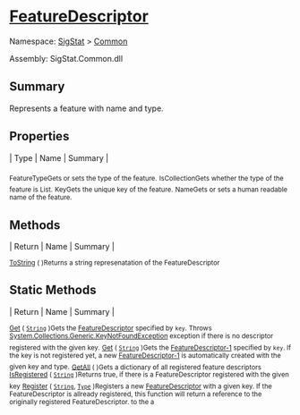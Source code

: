 # [FeatureDescriptor](./FeatureDescriptor.md)

Namespace: [SigStat]() > [Common](./README.md)

Assembly: SigStat.Common.dll

## Summary
Represents a feature with name and type.

## Properties

| Type | Name | Summary | 

<sub>FeatureType</sub><sub>Gets or sets the type of the feature.</sub>
<sub>IsCollection</sub><sub>Gets whether the type of the feature is List.</sub>
<sub>Key</sub><sub>Gets the unique key of the feature.</sub>
<sub>Name</sub><sub>Gets or sets a human readable name of the feature.</sub>


## Methods

| Return | Name | Summary | 

<sub>[ToString](./Methods/FeatureDescriptor-100663418.md) (  )</sub><sub>Returns a string represenatation of the FeatureDescriptor</sub>


## Static Methods

| Return | Name | Summary | 

<sub>[Get](./Methods/FeatureDescriptor-100663415.md) ( [`String`](https://docs.microsoft.com/en-us/dotnet/api/System.String) )</sub><sub>Gets the [FeatureDescriptor](https://github.com/hargitomi97/sigstat/blob/master/docs/md/SigStat/Common/FeatureDescriptor.md) specified by `key`.  Throws [System.Collections.Generic.KeyNotFoundException](https://docs.microsoft.com/en-us/dotnet/api/System.Collections.Generic.KeyNotFoundException) exception if there is no descriptor registered with the given key.</sub>
<sub>[Get](./Methods/FeatureDescriptor-100663417.md) ( [`String`](https://docs.microsoft.com/en-us/dotnet/api/System.String) )</sub><sub>Gets the [FeatureDescriptor-1](https://github.com/hargitomi97/sigstat/blob/master/docs/md/SigStat/Common/FeatureDescriptor-1.md) specified by `key`.  If the key is not registered yet, a new [FeatureDescriptor-1](https://github.com/hargitomi97/sigstat/blob/master/docs/md/SigStat/Common/FeatureDescriptor-1.md) is automatically created with the given key and type.</sub>
<sub>[GetAll](./Methods/FeatureDescriptor-100663416.md) (  )</sub><sub>Gets a dictionary of all registered feature descriptors</sub>
<sub>[IsRegistered](./Methods/FeatureDescriptor-100663413.md) ( [`String`](https://docs.microsoft.com/en-us/dotnet/api/System.String) )</sub><sub>Returns true, if there is a FeatureDescriptor registered with the given key</sub>
<sub>[Register](./Methods/FeatureDescriptor-100663414.md) ( [`String`](https://docs.microsoft.com/en-us/dotnet/api/System.String), [`Type`](https://docs.microsoft.com/en-us/dotnet/api/System.Type) )</sub><sub>Registers a new [FeatureDescriptor](https://github.com/hargitomi97/sigstat/blob/master/docs/md/SigStat/Common/FeatureDescriptor.md) with a given key.  If the FeatureDescriptor is allready registered, this function will  return a reference to the originally registered FeatureDescriptor.  to the a</sub>


